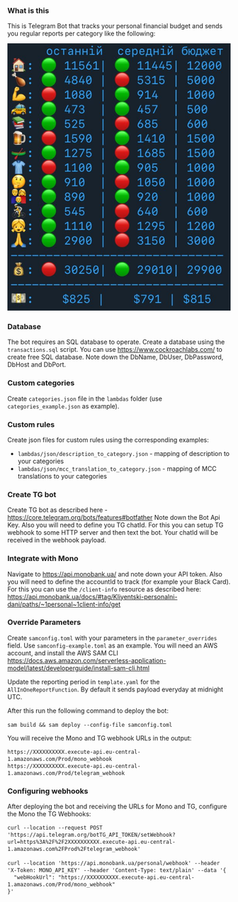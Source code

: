 ### What is this

This is Telegram Bot that tracks your personal financial budget and sends you regular reports per category like the following:

![demo](mono-budget-demo.jpg)

### Database

The bot requires an SQL database to operate. Create a database using the `transactions.sql` script.
You can use https://www.cockroachlabs.com/ to create free SQL database.
Note down the DbName, DbUser, DbPassword, DbHost and DbPort.


### Custom categories

Create `categories.json` file in the `lambdas` folder (use `categories_example.json` as example).


### Custom rules
Create json files for custom rules using the corresponding examples:
- `lambdas/json/description_to_category.json` - mapping of description to your categories
- `lambdas/json/mcc_translation_to_category.json` - mapping of MCC translations to your categories


### Create TG bot

Create TG bot as described here - https://core.telegram.org/bots/features#botfather
Note down the Bot Api Key.
Also you will need to define you TG chatId. For this you can setup TG webhook to some HTTP server and then text the bot.
Your chatId will be received in the webhook payload.


### Integrate with Mono

Navigate to https://api.monobank.ua/ and note down your API token.
Also you will need to define the accountId to track (for example your Black Card). For this you can use the `/client-info` resource as described here:
https://api.monobank.ua/docs/#tag/Kliyentski-personalni-dani/paths/~1personal~1client-info/get


### Override Parameters

Create `samconfig.toml` with your parameters in the `parameter_overrides` field. Use `samconfig-example.toml` as an example.
You will need an AWS account, and install the AWS SAM CLI
https://docs.aws.amazon.com/serverless-application-model/latest/developerguide/install-sam-cli.html

Update the reporting period in `template.yaml` for the `AllInOneReportFunction`. By default it sends payload everyday at midnight UTC.

After this run the following command to deploy the bot:

`sam build && sam deploy --config-file samconfig.toml`

You will receive the Mono and TG webhook URLs in the output:
```commandline
https://XXXXXXXXXX.execute-api.eu-central-1.amazonaws.com/Prod/mono_webhook 
https://XXXXXXXXXX.execute-api.eu-central-1.amazonaws.com/Prod/telegram_webhook
```


### Configuring webhooks

After deploying the bot and receiving the URLs for Mono and TG, configure the Mono the TG Webhooks:
```commandline
curl --location --request POST 'https://api.telegram.org/botTG_API_TOKEN/setWebhook?url=https%3A%2F%2F2XXXXXXXXXX.execute-api.eu-central-1.amazonaws.com%2FProd%2Ftelegram_webhook'

curl --location 'https://api.monobank.ua/personal/webhook' --header 'X-Token: MONO_API_KEY' --header 'Content-Type: text/plain' --data '{
  "webHookUrl": "https://XXXXXXXXXX.execute-api.eu-central-1.amazonaws.com/Prod/mono_webhook"
}'
```

